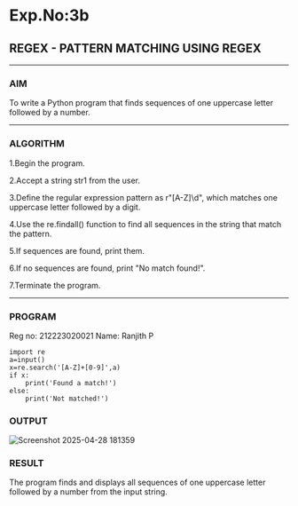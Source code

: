# Exp.No:3b  
## REGEX - PATTERN MATCHING USING REGEX

---

### AIM  
To write a Python program that finds sequences of one uppercase letter followed by a number.

---

### ALGORITHM

1.Begin the program.

2.Accept a string str1 from the user.

3.Define the regular expression pattern as r"[A-Z]\d", which matches one uppercase letter followed by a digit.

4.Use the re.findall() function to find all sequences in the string that match the pattern.

5.If sequences are found, print them.

6.If no sequences are found, print "No match found!".

7.Terminate the program.


---

### PROGRAM
Reg no: 212223020021
Name: Ranjith P
```
import re
a=input()
x=re.search('[A-Z]+[0-9]',a)
if x:
    print('Found a match!')
else:
    print('Not matched!')
```
### OUTPUT
![Screenshot 2025-04-28 181359](https://github.com/user-attachments/assets/27b46fe6-a495-4d07-a06e-69ef92dd0332)


### RESULT
The program finds and displays all sequences of one uppercase letter followed by a number from the input string.

